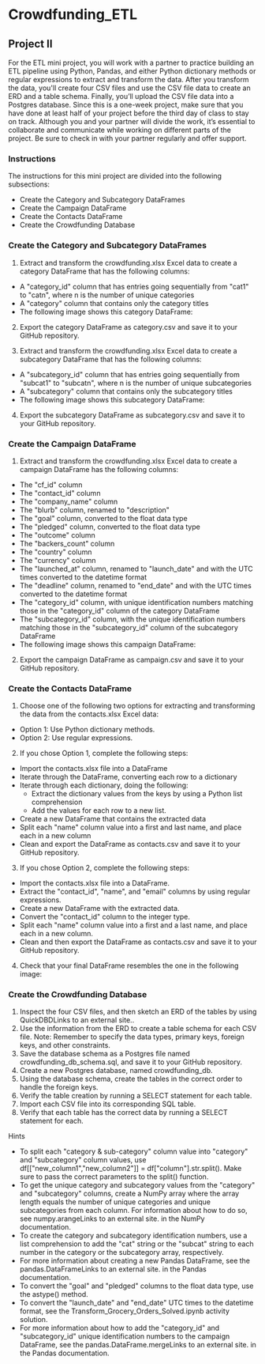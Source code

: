 # Crowdfunding_ETL
## Project II

For the ETL mini project, you will work with a partner to practice building an ETL pipeline using Python, Pandas, and either Python dictionary methods or regular expressions to extract and transform the data. After you transform the data, you'll create four CSV files and use the CSV file data to create an ERD and a table schema. Finally, you’ll upload the CSV file data into a Postgres database.
Since this is a one-week project, make sure that you have done at least half of your project before the third day of class to stay on track.
Although you and your partner will divide the work, it’s essential to collaborate and communicate while working on different parts of the project. Be sure to check in with your partner regularly and offer support.

### Instructions
The instructions for this mini project are divided into the following subsections:
  - Create the Category and Subcategory DataFrames
  - Create the Campaign DataFrame
  - Create the Contacts DataFrame
  - Create the Crowdfunding Database

### Create the Category and Subcategory DataFrames
1. Extract and transform the crowdfunding.xlsx Excel data to create a category DataFrame that has the following columns:
  - A "category_id" column that has entries going sequentially from "cat1" to "catn", where n is the number of unique categories
  - A "category" column that contains only the category titles
  - The following image shows this category DataFrame:

2. Export the category DataFrame as category.csv and save it to your GitHub repository.

3. Extract and transform the crowdfunding.xlsx Excel data to create a subcategory DataFrame that has the following columns:
  - A "subcategory_id" column that has entries going sequentially from "subcat1" to "subcatn", where n is the number of unique subcategories
  - A "subcategory" column that contains only the subcategory titles
  - The following image shows this subcategory DataFrame:

4. Export the subcategory DataFrame as subcategory.csv and save it to your GitHub repository.

### Create the Campaign DataFrame
1. Extract and transform the crowdfunding.xlsx Excel data to create a campaign DataFrame has the following columns:

  - The "cf_id" column
  - The "contact_id" column
  - The "company_name" column
  - The "blurb" column, renamed to "description"
  - The "goal" column, converted to the float data type
  - The "pledged" column, converted to the float data type
  - The "outcome" column
  - The "backers_count" column
  - The "country" column
  - The "currency" column
  - The "launched_at" column, renamed to "launch_date" and with the UTC times converted to the datetime format
  - The "deadline" column, renamed to "end_date" and with the UTC times converted to the datetime format
  - The "category_id" column, with unique identification numbers matching those in the "category_id" column of the category DataFrame
  - The "subcategory_id" column, with the unique identification numbers matching those in the "subcategory_id" column of the subcategory DataFrame
  - The following image shows this campaign DataFrame:

2. Export the campaign DataFrame as campaign.csv and save it to your GitHub repository.

### Create the Contacts DataFrame
1. Choose one of the following two options for extracting and transforming the data from the contacts.xlsx Excel data:
  - Option 1: Use Python dictionary methods.
  - Option 2: Use regular expressions.

2. If you chose Option 1, complete the following steps:
  - Import the contacts.xlsx file into a DataFrame
  - Iterate through the DataFrame, converting each row to a dictionary
  - Iterate through each dictionary, doing the following:
      * Extract the dictionary values from the keys by using a Python list comprehension
      * Add the values for each row to a new list.
  - Create a new DataFrame that contains the extracted data
  - Split each "name" column value into a first and last name, and place each in a new column
  - Clean and export the DataFrame as contacts.csv and save it to your GitHub repository.

3. If you chose Option 2, complete the following steps:
  - Import the contacts.xlsx file into a DataFrame.
  - Extract the "contact_id", "name", and "email" columns by using regular expressions.
  - Create a new DataFrame with the extracted data.
  - Convert the "contact_id" column to the integer type.
  - Split each "name" column value into a first and a last name, and place each in a new column.
  - Clean and then export the DataFrame as contacts.csv and save it to your GitHub repository.

4. Check that your final DataFrame resembles the one in the following image:

### Create the Crowdfunding Database
1. Inspect the four CSV files, and then sketch an ERD of the tables by using QuickDBDLinks to an external site..
2. Use the information from the ERD to create a table schema for each CSV file.
Note: Remember to specify the data types, primary keys, foreign keys, and other constraints.
3. Save the database schema as a Postgres file named crowdfunding_db_schema.sql, and save it to your GitHub repository.
4. Create a new Postgres database, named crowdfunding_db.
5. Using the database schema, create the tables in the correct order to handle the foreign keys.
6. Verify the table creation by running a SELECT statement for each table.
7. Import each CSV file into its corresponding SQL table.
8. Verify that each table has the correct data by running a SELECT statement for each.

Hints
- To split each "category & sub-category" column value into "category" and "subcategory" column values, use df[["new_column1","new_column2"]] = df["column"].str.split(). Make sure to pass the correct parameters to the split() function.
- To get the unique category and subcategory values from the "category" and "subcategory" columns, create a NumPy array where the array length equals the number of unique categories and unique subcategories from each column. For information about how to do so, see numpy.arangeLinks to an external site. in the NumPy documentation.
- To create the category and subcategory identification numbers, use a list comprehension to add the "cat" string or the "subcat" string to each number in the category or the subcategory array, respectively.
- For more information about creating a new Pandas DataFrame, see the pandas.DataFrameLinks to an external site. in the Pandas documentation.
- To convert the "goal" and "pledged" columns to the float data type, use the astype() method.
- To convert the "launch_date" and "end_date" UTC times to the datetime format, see the Transform_Grocery_Orders_Solved.ipynb activity solution.
- For more information about how to add the "category_id" and "subcategory_id" unique identification numbers to the campaign DataFrame, see the pandas.DataFrame.mergeLinks to an external site. in the Pandas documentation.
